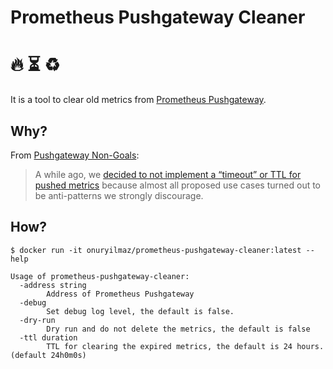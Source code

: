 # Prometheus Pushgateway Cleaner
# :fire: :hourglass_flowing_sand: :recycle:

It is a tool to clear old metrics from [Prometheus Pushgateway](https://github.com/prometheus/pushgateway).

## Why?

From [Pushgateway Non-Goals](https://github.com/prometheus/pushgateway/blob/master/README.md#non-goals):

> A while ago, we
[decided to not implement a “timeout” or TTL for pushed metrics](https://github.com/prometheus/pushgateway/issues/19)
because almost all proposed use cases turned out to be anti-patterns we
strongly discourage.

## How?
```
$ docker run -it onuryilmaz/prometheus-pushgateway-cleaner:latest --help

Usage of prometheus-pushgateway-cleaner:
  -address string
        Address of Prometheus Pushgateway
  -debug
        Set debug log level, the default is false.
  -dry-run
        Dry run and do not delete the metrics, the default is false
  -ttl duration
        TTL for clearing the expired metrics, the default is 24 hours. (default 24h0m0s)

```
